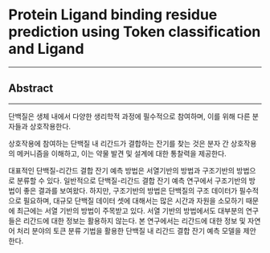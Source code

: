 # Protein Ligand binding residue prediction using Token classification and Ligand
---
## Abstract
---
단백질은 생체 내에서 다양한 생리학적 과정에 필수적으로 참여하며, 이를 위해 다른 분자들과 상호작용한다.

상호작용에 참여하는 단백질 내 리간드가 결합하는 잔기를 찾는 것은 분자 간 상호작용의 메커니즘을 이해하고, 이는 약물 발견 및 설계에 대한 통찰력을 제공한다.

대표적인 단백질-리간드 결합 잔기 예측 방법은 서열기반의 방법과 구조기반의 방법으로 분류할 수 있다. 일반적으로 단백질-리간드 결합 잔기 예측 연구에서 구조기반의 방법이 좋은 결과를 보여왔다. 하지만, 구조기반의 방법은 단백질의 구조 데이터가 필수적으로 필요하며, 대규모 단백질 데이터 셋에 대해서는 많은 시간과 자원을 소모하기 때문에 최근에는 서열 기반의 방법이 주목받고 있다. 서열 기반의 방법에서도 대부분의 연구들은 리간드에 대한 정보는 활용하지 않는다. 본 연구에서는 리간드에 대한 정보 및 자연어 처리 분야의 토큰 분류 기법을 활용한 단백질 내 리간드 결합 잔기 예측 모델을 제안한다.
